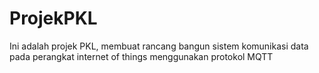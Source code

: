 # ProjekPKL
Ini adalah projek PKL, membuat rancang bangun sistem komunikasi data pada perangkat internet of things menggunakan protokol MQTT
